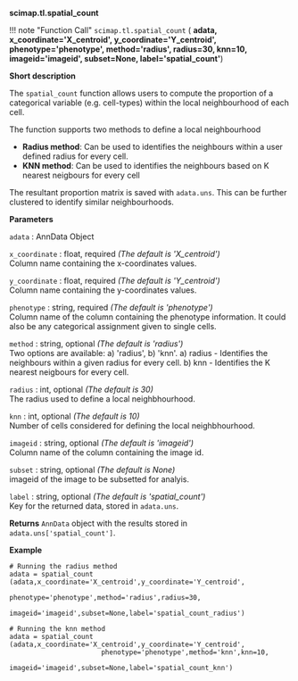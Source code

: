 **scimap.tl.spatial_count**

!!! note "Function Call"
    `scimap.tl.spatial_count` (
      **adata,
      x_coordinate='X_centroid',
      y_coordinate='Y_centroid',
      phenotype='phenotype',
      method='radius',
      radius=30,
      knn=10,
      imageid='imageid',
      subset=None,
      label='spatial_count'**)

**Short description**

The `spatial_count` function allows users to compute the proportion of a categorical variable (e.g. cell-types) within the local neighbourhood of each cell. 

The function supports two methods to define a local neighbourhood <br>
* **Radius method**: Can be used to identifies the neighbours within a user defined radius for every cell.
* **KNN method**: Can be used to identifies the neighbours based on K nearest neigbours for every cell

The resultant proportion matrix is saved with `adata.uns`. This can be further clustered to identify similar neighbourhoods.


**Parameters**

`adata` : AnnData Object  

`x_coordinate` : float, required *(The default is 'X_centroid')*  
Column name containing the x-coordinates values.  

`y_coordinate` : float, required *(The default is 'Y_centroid')*  
Column name containing the y-coordinates values.

`phenotype` : string, required *(The default is 'phenotype')*  
Column name of the column containing the phenotype information. It could also be any categorical assignment given to single cells. 

`method` : string, optional *(The default is 'radius')*  
Two options are available: a) 'radius', b) 'knn'.
a) radius - Identifies the neighbours within a given radius for every cell.
b) knn - Identifies the K nearest neigbours for every cell.

`radius` : int, optional *(The default is 30)*  
The radius used to define a local neighbhourhood.

`knn` : int, optional *(The default is 10)*  
Number of cells considered for defining the local neighbhourhood.

`imageid` : string, optional *(The default is 'imageid')*  
Column name of the column containing the image id.

`subset` : string, optional *(The default is None)*  
imageid of the image to be subsetted for analyis. 

`label` : string, optional *(The default is 'spatial_count')*  
Key for the returned data, stored in `adata.uns`. 


**Returns**
`AnnData` object with the results stored in `adata.uns['spatial_count']`.

**Example**

```
# Running the radius method
adata = spatial_count (adata,x_coordinate='X_centroid',y_coordinate='Y_centroid',
                       phenotype='phenotype',method='radius',radius=30,
                       imageid='imageid',subset=None,label='spatial_count_radius')
                           
# Running the knn method
adata = spatial_count (adata,x_coordinate='X_centroid',y_coordinate='Y_centroid',
                       phenotype='phenotype',method='knn',knn=10,
                       imageid='imageid',subset=None,label='spatial_count_knn')
```
